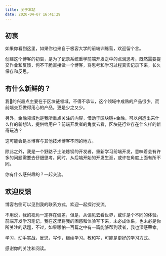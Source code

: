 ```yaml
---
title: 关于本站
date: 2020-04-07 16:41:29
---
```


## 初衷

如果你看到这里，如果你也来自于极客大学的前端训练营，欢迎留个言。

创建这个博客的初衷，是为了记录系统重学前端开发之中的点滴思考，既然需要提交作业和反馈，何不干脆直接做一个博客，将思考和学习过程真实记录下来，长久保存和反思。


## 有什么新鲜的？

我的兴趣点主要在于区块链领域，不得不承认，这个领域中成熟的产品很少，而前端交互做得用心的产品，更是少之又少。

另外，金融领域也是我所重点关注的内容，借助于区块链+金融，可以创造出来什么样的新想法，提供给用户？前端开发者的角度去看，区块链行业存在什么样的新奇玩法？

这可能会是本博客与其他技术博客不同的地方。

除此之外，我是一个野路子土法炼钢的开发者，重新学习前端开发，意味着会有许多的问题需要去仔细思考。同时，从后端开始的开发生涯，或许在角度上面有所不同。

你有什么感兴趣的？一起交流。




## 欢迎反馈

博客右侧可以见到我的联系方式，欢迎一起探讨交流。

不用说，我的视角一定存在偏差，但是，从偏见去看世界，或许是个不同的体验。前端开发学习笔记，我在这里将我的困惑和体验写下来，未必成体系，也未必是你所关注的话题，不过，如果哪怕一百篇之中有一篇能够帮到读者，我也深感荣幸。

学习，动手实战，反思，写作，继续学习。教和写，可能是更好的学习方式。

感谢你的关注和阅读。
